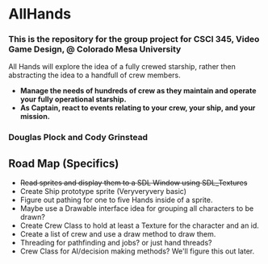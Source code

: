 # AllHands

### This is the repository for the group project for CSCI 345, Video Game Design, @ Colorado Mesa University

All Hands will explore the idea of a fully crewed starship, rather then abstracting the idea to a handfull of crew members.
- **Manage the needs of hundreds of crew as they maintain and operate your fully operational starship.**
- **As Captain, react to events relating to your crew, your ship, and your mission.**


### Douglas Plock and Cody Grinstead   

## Road Map (Specifics)

- ~~Read sprites and display them to a SDL Window using SDL_Textures~~
- Create Ship prototype sprite (Veryveryvery basic)
- Figure out pathing for one to five Hands inside of a sprite.
- Maybe use a Drawable interface idea for grouping all characters to be drawn?
- Create Crew Class to hold at least a Texture for the character and an id.
- Create a list of crew and use a draw method to draw them.
- Threading for pathfinding and jobs? or just hand threads?
- Crew Class for AI/decision making methods? We'll figure this out later.
